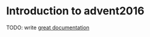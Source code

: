 # Introduction to advent2016

TODO: write [great documentation](http://jacobian.org/writing/what-to-write/)
